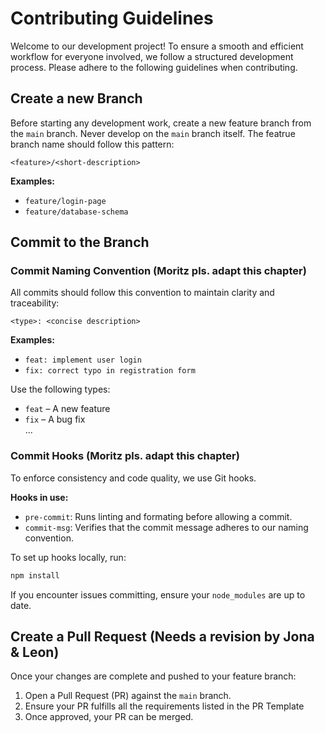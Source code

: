 
# Contributing Guidelines

Welcome to our development project! To ensure a smooth and efficient workflow for everyone involved, we follow a structured development process. Please adhere to the following guidelines when contributing.

## Create a new Branch 

Before starting any development work, create a new feature branch from the `main` branch. Never develop on the `main` branch itself. The featrue branch name should follow this pattern:

```
<feature>/<short-description>
```

**Examples:**
- `feature/login-page`
- `feature/database-schema` 

## Commit to the Branch

### Commit Naming Convention (Moritz pls. adapt this chapter)

All commits should follow this convention to maintain clarity and traceability:

```
<type>: <concise description>
```

**Examples:**
- `feat: implement user login`
- `fix: correct typo in registration form`

Use the following types:
- `feat` – A new feature  
- `fix` – A bug fix  
... 

### Commit Hooks (Moritz pls. adapt this chapter)

To enforce consistency and code quality, we use Git hooks.

**Hooks in use:**
- `pre-commit`: Runs linting and formating before allowing a commit.  
- `commit-msg`: Verifies that the commit message adheres to our naming convention.  

To set up hooks locally, run:
```bash
npm install
```

If you encounter issues committing, ensure your `node_modules` are up to date.

## Create a Pull Request (Needs a revision by Jona & Leon)

Once your changes are complete and pushed to your feature branch:

1. Open a Pull Request (PR) against the `main` branch.
2. Ensure your PR fulfills all the requirements listed in the PR Template
5. Once approved, your PR can be merged.
